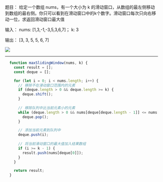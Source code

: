题目： 给定一个数组 nums，有一个大小为 k 的滑动窗口，从数组的最左侧移动到数组的最右侧。你只可以看到在滑动窗口中的k个数字。滑动窗口每次只向右移动一位，求返回滑动窗口最大值

输入： nums: [1,3,-1,-3,5,3,6,7]； k: 3

输出： [3, 3, 5, 5, 6, 7]

![](https://p6-juejin.byteimg.com/tos-cn-i-k3u1fbpfcp/b7ee188ecf7a4a86900eb42530d7ec34~tplv-k3u1fbpfcp-zoom-in-crop-mark:1512:0:0:0.awebp?)

---


```js
  function maxSlidingWindow(nums, k) {
    const result = [];
    const deque = [];

    for (let i = 0; i < nums.length; i++) {
      // 移除不在滑动窗口范围内的元素
      if (deque.length > 0 && deque.length >= k) {
        deque.shift();
      }
      
      // 移除队列中比当前元素小的元素
      while (deque.length > 0 && nums[deque[deque.length - 1]] <= nums[i]) {
        deque.pop();
      }

      // 添加当前元素到队列中
      deque.push(i);
      
      // 将当前滑动窗口的最大值加入结果数组
      if (i >= k - 1) {
        result.push(nums[deque[0]]);
      }
    }

    return result;
  }
```